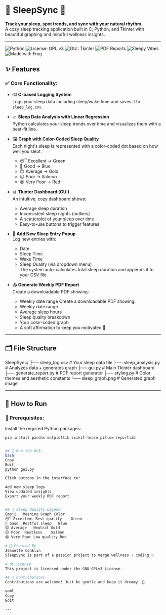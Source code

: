 # 🌙 SleepSync 🐸  
**Track your sleep, spot trends, and sync with your natural rhythm.**  
A cozy sleep tracking application built in C, Python, and Tkinter with beautiful graphing and mindful wellness insights.

---

![Python](https://img.shields.io/badge/python-3.10-blue)
![License: GPL v3](https://img.shields.io/badge/License-GPLv3-blue.svg)
![GUI: Tkinter](https://img.shields.io/badge/GUI-Tkinter-blueviolet)
![PDF Reports](https://img.shields.io/badge/feature-PDF%20Reports-informational)
![Sleepy Vibes](https://img.shields.io/badge/vibe-cozy%20dreams-ff69b4)
![Made with Frog](https://img.shields.io/badge/made%20with-%F0%9F%90%B8-green)

## ✨ Features

### ✅ Core Functionality:
- ⌨️ **C-based Logging System**  
  Logs your sleep data including sleep/wake time and saves it to `sleep_log.csv`.

- 📈 **Sleep Data Analysis with Linear Regression**  
  Python calculates your sleep trends over time and visualizes them with a best-fit line.

- 🖼️ **Graph with Color-Coded Sleep Quality**  
  Each night's sleep is represented with a color-coded dot based on how well you slept:
  - 😴 Excellent → Green
  - 🙂 Good → Blue
  - 😐 Average → Gold
  - 😕 Poor → Salmon
  - 😫 Very Poor → Red

- 📊 **Tkinter Dashboard (GUI)**  
  An intuitive, cozy dashboard shows:
  - Average sleep duration
  - Inconsistent sleep nights (outliers)
  - A scatterplot of your sleep over time
  - Easy-to-use buttons to trigger features

- 📝 **Add New Sleep Entry Popup**  
  Log new entries with:
  - Date
  - Sleep Time
  - Wake Time
  - Sleep Quality (via dropdown menu)  
  The system auto-calculates total sleep duration and appends it to your CSV file.

- 📤 **Generate Weekly PDF Report**  
  Create a downloadable PDF showing:
  - Weekly date range
Create a downloadable PDF showing:
  - Weekly date range
  - Average sleep hours
  - Sleep quality breakdown
  - Your color-coded graph
  - A soft affirmation to keep you motivated 🌟

---

## 🗂 File Structure
SleepSync/ ├── sleep_log.csv # Your sleep data file ├── sleep_analysis.py # Analyzes data + generates graph ├── gui.py # Main Tkinter dashboard ├── generate_report.py # PDF report generator ├── styling.py # Color themes and aesthetic constants └── sleep_graph.png # Generated graph image


---

## 🚀 How to Run

### 📌 Prerequisites:
Install the required Python packages:

```bash
pip install pandas matplotlib scikit-learn pillow reportlab


## 🧪 Run the GUI:
bash
Copy
Edit
python gui.py

Click buttons in the interface to:

Add new sleep logs
View updated insights
Export your weekly PDF report


## 🌌 Sleep Quality Legend
Emoji	Meaning	Graph Color
😴 Excellent	Best quality	Green
🙂 Good	Restful sleep	Blue
😐 Average	Neutral	Gold
😕 Poor	Restless	Salmon
😫 Very Poor	Low quality	Red

# 💖 Created By
Jeanette Conklin
SleepSync is part of a passion project to merge wellness + coding ✨

# 🛠️ License
This project is licensed under the GNU GPLv3 License.

## 🤝 Contributions
Contributions are welcome! Just be gentle and keep it dreamy. 🌙

yaml
Copy
Edit

---










